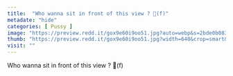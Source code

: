 ```yaml
---
title:  "Who wanna sit in front of this view ? 🦋(f)"
metadate: "hide"
categories: [ Pussy ]
image: "https://preview.redd.it/gox9e60i9oo51.jpg?auto=webp&s=2bde0b083150cbeb1ee0885ed31d8fb04b70f50c"
thumb: "https://preview.redd.it/gox9e60i9oo51.jpg?width=640&crop=smart&auto=webp&s=306bbca8cf7ce2bf2ef601e0ce758f1321b7ecb1"
visit: ""
---
```

Who wanna sit in front of this view ? 🦋(f)
